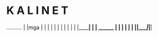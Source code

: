 # K A L I N E T
 _.........._
| |mga     | |
| |        | |
| |        | |
| |________| |
|   ______   |
|  |    | |  |
|__|____|_|__|
